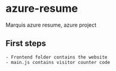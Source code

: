 # azure-resume
Marquis azure resume, azure project

## First steps
    - Frontend folder contains the website
    - main.js contains visitor counter code